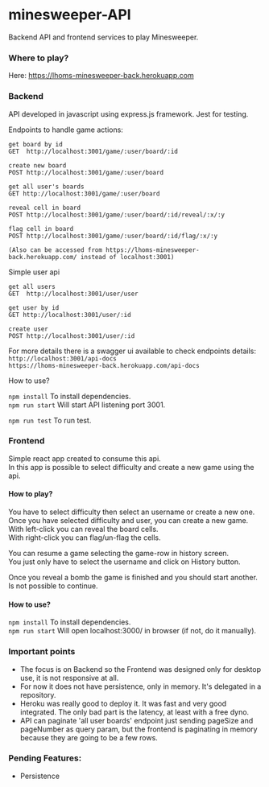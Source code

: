 # minesweeper-API

Backend API and frontend services to play Minesweeper.

### Where to play?
Here: https://lhoms-minesweeper-back.herokuapp.com

### Backend  
API developed in javascript using express.js framework.
Jest for testing.

Endpoints to handle game actions:
```
get board by id
GET  http://localhost:3001/game/:user/board/:id

create new board 
POST http://localhost:3001/game/:user/board

get all user's boards 
GET http://localhost:3001/game/:user/board 

reveal cell in board
POST http://localhost:3001/game/:user/board/:id/reveal/:x/:y  

flag cell in board 
POST http://localhost:3001/game/:user/board/:id/flag/:x/:y

(Also can be accessed from https://lhoms-minesweeper-back.herokuapp.com/ instead of localhost:3001) 
```   
  
    
Simple user api
```
get all users  
GET  http://localhost:3001/user/user  
  
get user by id
GET http://localhost:3001/user/:id

create user
POST http://localhost:3001/user/:id
 ```

For more details there is a swagger ui available to check endpoints details:  
`http://localhost:3001/api-docs`  
`https://lhoms-minesweeper-back.herokuapp.com/api-docs`

How to use?

`npm install` To install dependencies.  
`npm run start` Will start API listening port 3001.  

`npm run test` To run test.  

### Frontend
Simple react app created to consume this api.  
In this app is possible to select difficulty and create a new game using the api.

#### How to play?  

You have to select difficulty then select an username or create a new one.  
Once you have selected difficulty and user, you can create a new game.  
With left-click you can reveal the board cells.  
With right-click you can flag/un-flag the cells.

You can resume a game selecting the game-row in history screen.   
You just only have to select the username and click on History button.     

Once you reveal a bomb the game is finished and you should start another. Is not possible to continue.

  
#### How to use?  
  
`npm install` To install dependencies.  
`npm run start` Will open localhost:3000/ in browser (if not, do it manually).   


### Important points
- The focus is on Backend so the Frontend was designed only for desktop use, it is not responsive at all.
- For now it does not have persistence, only in memory. It's delegated in a repository.
- Heroku was really good to deploy it. It was fast and very good integrated. The only bad part is the latency, at least with a free dyno.
- API can paginate 'all user boards' endpoint just sending pageSize and pageNumber as query param, but the frontend is paginating in memory because they are going to be a few rows.


### Pending Features:
- Persistence
